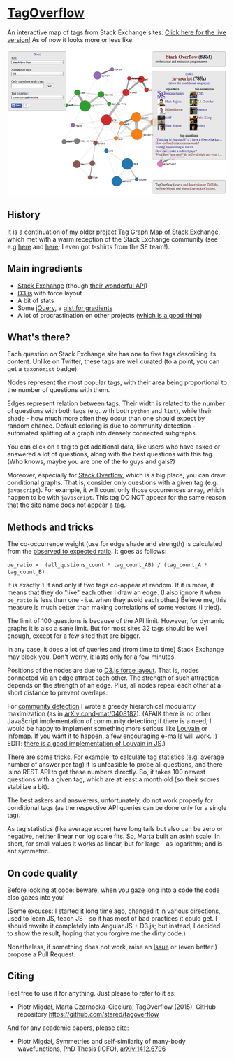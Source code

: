 [TagOverflow](http://stared.github.io/tagoverflow/)
===========

An interactive map of tags from Stack Exchange sites.
[Click here for the live version!](http://stared.github.io/tagoverflow/)
As of now it looks more or less like:

![Screenshot Dev](screenshot_dev.png)

## History

It is a continuation of my older project [Tag Graph Map of Stack Exchange](https://github.com/stared/tag-graph-map-of-stackexchange/wiki), which met with a warm reception of the Stack Exchange community (see e.g [here](http://meta.stackexchange.com/questions/157976/map-of-all-stack-exchange-sites-except-the-three-biggest) and [here](http://meta.math.stackexchange.com/questions/6479/a-graph-map-of-math-se); I even got t-shirts from the SE team!).

## Main ingredients

* [Stack Exchange](http://stackexchange.com/sites) (though [their wonderful API](https://api.stackexchange.com/docs))
* [D3.js](https://api.stackexchange.com/docs) with force layout
* A bit of stats
* Some [jQuery](http://jquery.com/), a [gist for gradients](https://gist.github.com/nowherenearithaca/4449376)
* A lot of procrastination on other projects ([which is a good thing](http://crastina.se/theres-no-projects-like-side-projects/))

## What's there?

Each question on Stack Exchange site has one to five tags describing its content. Unlike on Twitter, these tags are well curated (to a point, you can get a `taxonomist` badge). 

Nodes represent the most popular tags, with their area being proportional to the number of questions with them.

Edges represent relation between tags. Their width is related to the number of questions with both tags (e.g. with both `python` and `list`), while their shade - how much more often they occur than one should expect by random chance.
Default coloring is due to community detection - automated splitting of a graph into densely connected subgraphs.

You can click on a tag to get additional data, like users who have asked or answered a lot of questions, along with the best questions with this tag. (Who knows, maybe you are one of the to guys and gals?)

Moreover, especially for [Stack Overflow](http://stackoverflow.com/), which is a big place, you can draw conditional graphs. That is, consider only questions with a given tag (e.g. `javascript`). For example, it will count only those occurrences `array`, which happen to be with `javascript`.  This tag DO NOT appear for the same reason that the site name does not appear a tag.

## Methods and tricks

The co-occurrence weight (use for edge shade and strength) is calculated from the [observed to expected ratio](http://stats.stackexchange.com/questions/6047/does-this-quantity-related-to-independence-have-a-name/).
It goes as follows:

    oe_ratio =  (all_qustions_count * tag_count_AB) / (tag_count_A * tag_count_B)  

It is exactly `1` if and only if two tags co-appear at random. If it is more, it means that they do "like" each other I draw an edge. (I also ignore it when `oe_ratio` is less than one - i.e. when they avoid each other.) Believe me, this measure is much better than making correlations of some vectors (I tried).

The limit of 100 questions is because of the API limit. However, for dynamic graphs it is also a sane limit. But for most sites 32 tags should be well enough, except for a few sited that are bigger. 

In any case, it does a lot of queries and (from time to time) Stack Exchange may block you. Don't worry, it lasts only for a few minutes.

Positions of the nodes are due to [D3.js force layout](https://github.com/mbostock/d3/wiki/Force-Layout). That is, nodes connected via an edge attract each other. The strength of such attraction depends on the strength of an edge. Plus, all nodes repeal each other at a short distance to prevent overlaps.

For [community detection](http://digitalinterface.blogspot.it/2013/05/community-detection-in-graphs.html) I wrote a greedy hierarchical modularity maximization (as in [arXiv:cond-mat/0408187](http://arxiv.org/abs/cond-mat/0408187)). 
(AFAIK there is no other JavaScript implementation of community detection; if there is a need, I would be happy to implement something more serious like [Louvain](https://sites.google.com/site/findcommunities/) or [Infomap](http://www.mapequation.org/code.html). If you want it to happen, a few encouraging e-mails will work. :) EDIT: [there is a good implementation of Louvain in JS](https://github.com/upphiminn/jLouvain).) 

There are some tricks. For example, to calculate tag statistics (e.g. average number of answer per tag) it is unfeasible to probe all questions, and there is no REST API to get these numbers directly. So, it takes 100 newest questions with a given tag, which are at least a month old (so their scores stabilize a bit).

The best askers and answerers, unfortunately, do not work properly for conditional tags (as the respective API queries can be done only for a single tag).

As tag statistics (like average score) have long tails but also can be zero or negative, neither linear nor log scale fits. So, Marta built an [asinh](http://mathworld.wolfram.com/InverseHyperbolicSine.html) scale! In short, for small values it works as linear, but for large - as logarithm; and is antisymmetric. 

## On code quality

Before looking at code: beware, when you gaze long into a code the code also gazes into you!

(Some excuses: I started it long time ago, changed it in various directions, used to learn JS, teach JS - so it has most of bad practices it could get. I should rewrite it completely into Angular.JS + D3.js; but instead, I decided to show the result, hoping that you forgive me the dirty code.)

Nonetheless, if something does not work, raise an [Issue](https://github.com/stared/tagoverflow/issues) or (even better!) propose a Pull Request.

## Citing

Feel free to use it for anything. Just please to refer to it as:

* Piotr Migdał, Marta Czarnocka-Cieciura, TagOverflow (2015), GitHub repository https://github.com/stared/tagoverflow

And for any academic papers, please cite:

* Piotr Migdał, Symmetries and self-similarity of many-body wavefunctions, PhD Thesis (ICFO), [arXiv:1412.6796](http://arxiv.org/abs/1412.6796)
